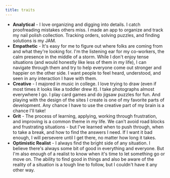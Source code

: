 ```yaml
---
title: traits
---
```


- **Analytical** - I love organizing and digging into details. I catch proofreading mistakes others miss. I made an app to organize and track my nail polish collection. Tracking orders, solving puzzles, and finding solutions is my JAM.
- **Empathetic** - It's easy for me to figure out where folks are coming from and what they're looking for. I'm the listening ear for my co-workers, the calm presence in the middle of a storm. While I don't enjoy tense situations (and would honestly like less of them in my life), I can navigate through them and try to help everyone come out stronger and happier on the other side. I want people to feel heard, understood, and seen in any interaction I have with them.
- **Creative** - I majored in music in college. I love trying to draw (even if most times it looks like a toddler drew it). I take photographs almost everywhere I go. I play card games and do jigsaw puzzles for fun. And playing with the design of the sites I create is one of my favorite parts of development. Any chance I have to use the creative part of my brain is a chance I'll take!
- **Grit** - The process of learning, applying, working through frustration, and improving is a common theme in my life. We can't avoid road blocks and frustrating situations - but I've learned when to push through, when to take a break, and how to find the answers I need. If I want it bad enough, I will persevere until I get there, no matter how long it takes.
- **Optimistic Realist** - I always find the bright side of any situation. I believe there's always some bit of good in everything and everyone. But I'm also enough of a realist to know when it's time to let something go or move on. The ability to find good in things and also be aware of the reality of a situation is a tough line to follow, but I couldn't have it any other way.
